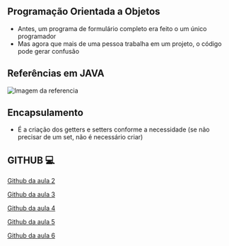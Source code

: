 ## Programação Orientada a Objetos

- Antes, um programa de formulário completo era feito o um único programador
- Mas agora que mais de uma pessoa trabalha em um projeto, o código pode gerar confusão

## Referências em JAVA

![Imagem da referencia](https://i.ibb.co/RyzyH3K/referencias-JAVA.png)

## Encapsulamento

- É a criação dos getters e setters conforme a necessidade (se não precisar de um set, não é necessário criar)

## GITHUB 💻

[Github da aula 2](https://github.com/alura-cursos/Curso-Java-parte-2-Introdu-o-Orienta-o-a-Objetos/archive/capitulo2.zip)

[Github da aula 3](https://github.com/alura-cursos/Curso-Java-parte-2-Introdu-o-Orienta-o-a-Objetos/archive/capitulo3.zip)

[Github da aula 4](https://github.com/alura-cursos/Curso-Java-parte-2-Introdu-o-Orienta-o-a-Objetos/archive/capitulo4.zip)

[Github da aula 5](https://github.com/alura-cursos/Curso-Java-parte-2-Introdu-o-Orienta-o-a-Objetos/archive/capitulo5.zip)

[Github da aula 6](https://github.com/alura-cursos/Curso-Java-parte-2-Introdu-o-Orienta-o-a-Objetos/archive/capitulo6.zip)